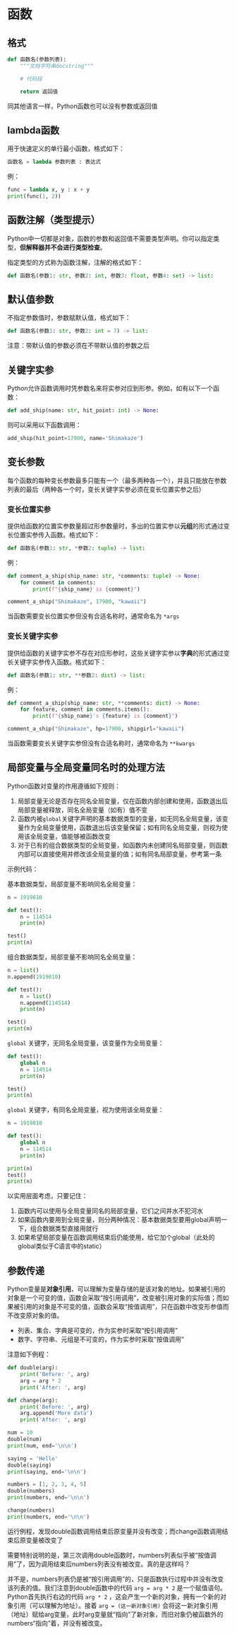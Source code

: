 # 函数

## 格式

```python
def 函数名(参数列表):
    """文档字符串docstring"""

    # 代码段

    return 返回值
```

同其他语言一样，Python函数也可以没有参数或返回值

## lambda函数

用于快速定义的单行最小函数，格式如下：

```python
函数名 = lambda 参数列表 : 表达式
```

例：

```python
func = lambda x, y : x + y
print(func(1, 2))
```

## 函数注解（类型提示）

Python中一切都是对象，函数的参数和返回值不需要类型声明。你可以指定类型，**但解释器并不会进行类型检查**。

指定类型的方式称为函数注解，注解的格式如下：

```python
def 函数名(参数1: str, 参数2: int, 参数3: float, 参数4: set) -> list:
```

## 默认值参数

不指定参数值时，参数赋默认值，格式如下：

```python
def 函数名(参数1: str, 参数2: int = 7) -> list:
```

注意：带默认值的参数必须在不带默认值的参数之后

## 关键字实参

Python允许函数调用时凭参数名来将实参对应到形参。例如，如有以下一个函数：

```python
def add_ship(name: str, hit_point: int) -> None:
```

则可以采用以下函数调用：

```python
add_ship(hit_point=17900, name='Shimakaze')
```

## 变长参数

每个函数的每种变长参数最多只能有一个（最多两种各一个），并且只能放在参数列表的最后（两种各一个时，变长关键字实参必须在变长位置实参之后）

### 变长位置实参

提供给函数的位置实参数量超过形参数量时，多出的位置实参以**元组**的形式通过变长位置实参传入函数。格式如下：

```python
def 函数名(参数1: str, *参数2: tuple) -> list:
```

例：

```python
def comment_a_ship(ship_name: str, *comments: tuple) -> None:
    for comment in comments:
        print(f"{ship_name} is {comment}")

comment_a_ship("Shimakaze", 17900, "kawaii")
```

当函数需要变长位置实参但没有合适名称时，通常命名为 `*args`

### 变长关键字实参

提供给函数的关键字实参不存在对应形参时，这些关键字实参以**字典**的形式通过变长关键字实参传入函数。格式如下：

```python
def 函数名(参数1: str, **参数2: dict) -> list:
```

例：

```python
def comment_a_ship(ship_name: str, **comments: dict) -> None:
    for feature, comment in comments.items():
        print(f"{ship_name}'s {feature} is {comment}")

comment_a_ship("Shimakaze", hp=17900, shipgirl="kawaii")
```

当函数需要变长关键字实参但没有合适名称时，通常命名为 `**kwargs`

## 局部变量与全局变量同名时的处理方法

Python函数对变量的作用遵循如下规则：
1. 局部变量无论是否存在同名全局变量，仅在函数内部创建和使用，函数退出后局部变量被释放，同名全局变量（如有）值不变
2. 函数内被`global`关键字声明的基本数据类型的变量，如无同名全局变量，该变量作为全局变量使用，函数退出后该变量保留；如有同名全局变量，则视为使用该全局变量，值能够被函数改变
3. 对于已有的组合数据类型的全局变量，如函数内未创建同名局部变量，则函数内部可以直接使用并修改该全局变量的值；如有同名局部变量，参考第一条

示例代码：

基本数据类型，局部变量不影响同名全局变量：

```python
n = 1919810

def test():
    n = 114514
    print(n)

test()
print(n)
```

组合数据类型，局部变量不影响同名全局变量：

```python
n = list()
n.append(1919810)

def test():
    n = list()
    n.append(114514)
    print(n)

test()
print(n)
```

`global` 关键字，无同名全局变量，该变量作为全局变量：

```python
def test():
    global n
    n = 114514
    print(n)

test()
print(n)
```

`global` 关键字，有同名全局变量，视为使用该全局变量：

```python
n = 1919810

def test():
    global n
    n = 114514
    print(n)

print(n)
test()
print(n)
```

以实用层面考虑，只要记住：
1. 函数内可以使用与全局变量同名的局部变量，它们之间井水不犯河水
2. 如果函数内要用到全局变量，则分两种情况：基本数据类型要用global声明一下，组合数据类型直接用就行
3. 如果希望局部变量在函数调用结束后仍能使用，给它加个global（此处的global类似于C语言中的static）

## 参数传递

Python变量是**对象引用**，可以理解为变量存储的是该对象的地址。如果被引用的对象是一个可变的值，函数会采取“按引用调用”，改变被引用对象的实际值；而如果被引用的对象是不可变的值，函数会采取“按值调用”，只在函数中改变形参值而不改变原对象的值。

* 列表、集合、字典是可变的，作为实参时采取“按引用调用”
* 数字、字符串、元组是不可变的，作为实参时采取“按值调用”

注意如下例程：

```python
def double(arg):
    print('Before: ', arg)
    arg = arg * 2
    print('After: ', arg)

def change(arg):
    print('Before: ', arg)
    arg.append('More data')
    print('After: ', arg)

num = 10
double(num)
print(num, end='\n\n')

saying = 'Hello'
double(saying)
print(saying, end='\n\n')

numbers = [1, 2, 3, 4, 5]
double(numbers)
print(numbers, end='\n\n')

change(numbers)
print(numbers, end='\n\n')

```

运行例程，发现double函数调用结束后原变量并没有改变；而change函数调用结束后原变量被改变了

需要特别说明的是，第三次调用double函数时，numbers列表似乎被“按值调用”了，因为调用结束后numbers列表没有被改变。真的是这样吗？

并不是，numbers列表仍是被“按引用调用”的，只是函数执行过程中并没有改变该列表的值。我们注意到double函数中的代码 `arg = arg * 2` 是一个赋值语句。Python首先执行右边的代码 `arg * 2` ，这会产生一个新的对象，拥有一个新的对象引用（可以理解为地址）。接着 `arg = (这一新对象引用)` 会将这一新对象引用（地址）赋给arg变量，此时arg变量就“指向”了新对象，而旧对象仍被函数外的numbers“指向”着，并没有被改变。
